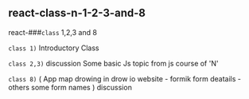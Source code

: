 ## react-class-n-1-2-3-and-8

react-###`class` 1,2,3 and 8

`class 1)` Introductory Class

`class 2,3)` discussion Some basic Js topic from js course of 'N'

`class 8)` ( App map drowing in drow io website - formik form deatails - others some form names ) discussion
